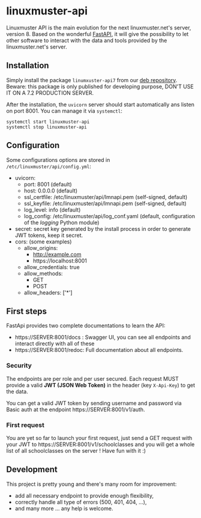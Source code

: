 # linuxmuster-api

Linuxmuster API is the main evolution for the next linuxmuster.net's server, version 8.
Based on the wonderful [FastAPI](https://fastapi.tiangolo.com/), it will give the possibility to let other software to interact with the data and tools provided by the linuxmuster.net's server.

## Installation

Simply install the package `linumxuster-api7` from our [deb repository](https://github.com/linuxmuster/deb).
Beware: this package is only published for developing purpose, DON'T USE IT ON A 7.2 PRODUCTION SERVER.

After the installation, the `uvicorn` server should start automatically ans listen on port 8001.
You can manage it via `systemctl`:

    systemctl start linuxmuster-api
    systemctl stop linuxmuster-api

## Configuration

Some configurations options are stored in `/etc/linuxmuster/api/config.yml`:

  * uvicorn:
    * port: 8001 (default)
    * host: 0.0.0.0 (default)
    * ssl_certfile: /etc/linuxmuster/api/lmnapi.pem (self-signed, default)
    * ssl_keyfile: /etc/linuxmuster/api/lmnapi.pem (self-signed, default)
    * log_level: info (default)
    * log_config: /etc/linuxmuster/api/log_conf.yaml (default, configuration of the *logging* Python module)
  * secret: secret key generated by the install process in order to generate JWT tokens, keep it secret.
  * cors: (some examples)
    * allow_origins:
        - http://example.com
        - https://localhost:8001
    * allow_credentials: true
    * allow_methods:
        - GET
        - POST
    * allow_headers: ['*']

## First steps

FastApi provides two complete documentations to learn the API:

  * https://SERVER:8001/docs : Swagger UI, you can see all endpoints and interact directly with all of these
  * https://SERVER:8001/redoc: Full documentation about all endpoints.

### Security

The endpoints are per role and per user secured. 
Each request MUST provide a valid **JWT (JSON Web Token)** in the header (key `X-Api-Key`) to get the data.

You can get a valid JWT token by sending username and password via Basic auth at the endpoint https://SERVER:8001/v1/auth.

### First request

You are yet so far to launch your first request, just send a GET request with your JWT to https://SERVER:8001/v1/schoolclasses and you will get a whole list of all schoolclasses on the server ! Have fun with it :)

## Development

This project is pretty young and there's many room for improvement:

  * add all necessary endpoint to provide enough flexibility,
  * correctly handle all type of errors (500, 401, 404, ...),
  * and many more ... any help is welcome.